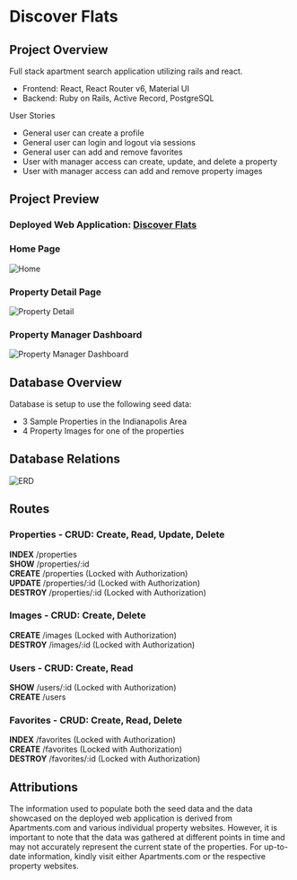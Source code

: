 # Discover Flats

## Project Overview
Full stack apartment search application utilizing rails and react.
* Frontend: React, React Router v6, Material UI
* Backend: Ruby on Rails, Active Record, PostgreSQL

User Stories
* General user can create a profile
* General user can login and logout via sessions
* General user can add and remove favorites
* User with manager access can create, update, and delete a property
* User with manager access can add and remove property images

## Project Preview

### Deployed Web Application: [Discover Flats](https://discover-flats-app.onrender.com)

### Home Page
![Home](https://imgur.com/VpQnVPI.jpg)

### Property Detail Page
![Property Detail](https://imgur.com/P0S4pJv.jpg)

### Property Manager Dashboard
![Property Manager Dashboard](https://imgur.com/loyqGI0.jpg)

## Database Overview
Database is setup to use the following seed data:
* 3 Sample Properties in the Indianapolis Area
* 4 Property Images for one of the properties

## Database Relations
![ERD](https://imgur.com/qT9xof9.png)

## Routes

### Properties - CRUD: Create, Read, Update, Delete
**INDEX** /properties \
**SHOW** /properties/:id \
**CREATE** /properties (Locked with Authorization) \
**UPDATE** /properties/:id (Locked with Authorization) \
**DESTROY** /properties/:id (Locked with Authorization)
### Images - CRUD: Create, Delete
**CREATE** /images (Locked with Authorization) \
**DESTROY** /images/:id (Locked with Authorization)
### Users - CRUD: Create, Read
**SHOW** /users/:id (Locked with Authorization) \
**CREATE** /users
### Favorites - CRUD: Create, Read, Delete
**INDEX** /favorites (Locked with Authorization)  \
**CREATE** /favorites (Locked with Authorization) \
**DESTROY** /favorites/:id (Locked with Authorization)

## Attributions

The information used to populate both the seed data and the data showcased on the deployed web application is derived from Apartments.com and various individual property websites. However, it is important to note that the data was gathered at different points in time and may not accurately represent the current state of the properties. For up-to-date information, kindly visit either Apartments.com or the respective property websites.